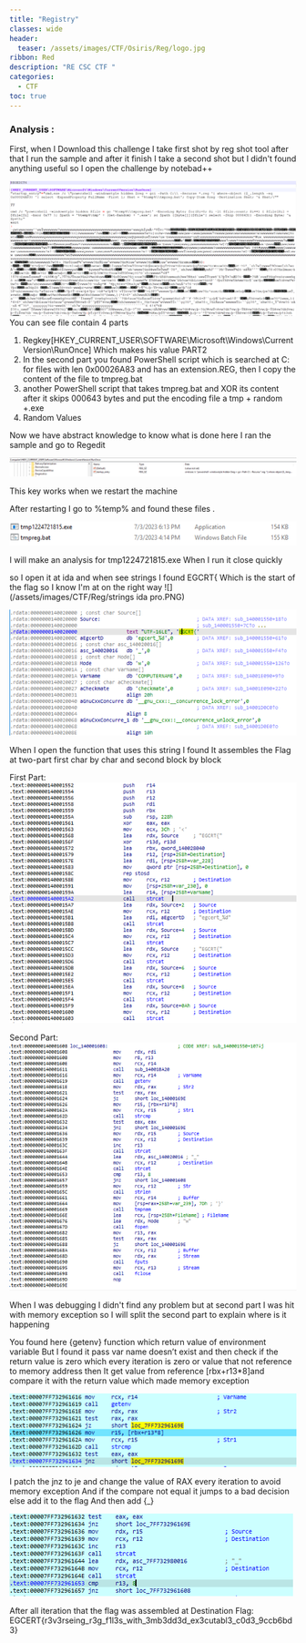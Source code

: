 ```yaml
---
title: "Registry"
classes: wide
header:
  teaser: /assets/images/CTF/Osiris/Reg/logo.jpg
ribbon: Red
description: "RE CSC CTF "
categories:
  - CTF
toc: true
---
```


### Analysis :

First, when I Download this challenge I take first shot by reg shot tool after that I run the sample and after it finish I take a second shot but I didn't found anything useful so I open the challenge by notebad++

![](/assets/images/CTF/Osiris/Reg/notepad++.PNG)
You can see  file contain 4 parts 

1) Regkey[HKEY_CURRENT_USER\SOFTWARE\Microsoft\Windows\CurrentVersion\RunOnce]
Which makes his value PART2 
2) In the second part you found  PowerShell script which is searched at C: for files with len 0x00026A83 and has an extension.REG, then I copy the content of the file to tmpreg.bat  
3) another PowerShell script that takes tmpreg.bat and XOR its content after it skips 000643 bytes and put the encoding file a    tmp + random +.exe
4) Random Values

Now we have abstract knowledge to know what is done here 
I ran the sample and go to Regedit


![](/assets/images/CTF/Osiris/Reg/regedit.PNG)

This key works when we restart the machine 


After restarting I go to %temp% and found these files .

![](/assets/images/CTF/Osiris/Reg/tempo.PNG)


I will make an analysis for  tmp1224721815.exe
When I run it close quickly 

so I open it at ida and when see strings I found EGCRT{ Which is the start of the flag so I know I'm at on the right way
![](/assets/images/CTF/Reg/strings ida pro.PNG)



![](/assets/images/CTF/Osiris/Reg/Egcert.PNG)


 When I open the function that uses this string I found It assembles the Flag at two-part first char by char and second block by block

First Part: 
![](/assets/images/CTF/Osiris/Reg/firstpart.PNG)

Second Part: 
![](/assets/images/CTF/Osiris/Reg/secondpart.PNG)

When I was debugging I didn't find any problem but at second part 
I was hit with memory exception so I will split the second part to explain where is it happening 


You found here {getenv} function which return value of environment variable 
But I found it pass var name doesn’t exist and then check if the return value is zero which every iteration is zero or value that not reference to memory address then It get value from reference [rbx+r13*8]and compare it with the return value which made memory exception

![](/assets/images/CTF/Osiris/Reg/firstsecond.PNG)


I patch the jnz to je and change the value of RAX every iteration to avoid memory exception 
And if the compare not equal it jumps to a bad decision else add it to the flag
And then add {_} 


![](/assets/images/CTF/Osiris/Reg/secondsecond.PNG)



After all iteration that the flag was assembled at Destination 
Flag: EGCERT{r3v3rseing_r3g_f1l3s_with_3mb3dd3d_ex3cutabl3_c0d3_9ccb6bd3}




